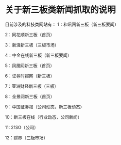 关于新三板类新闻抓取的说明
=============

目前涉及的科技类网站有：
1：和讯网新三板（新三板要闻）

2：同花顺新三板（首页）

3：新浪新三板（三板市场）

4：中金在线新三板（新三板要闻）

5：凤凰网新三板（首页）

6：证券时报网（新三板）

7：亚洲财经新三板（三板）

8：全景网新三板（首页）

9：中国证券报（公司动态，新三板动态）

10：新三板在线（行业动态，公司新闻）

11: 21SO（公司）

12：财界（三板市场）